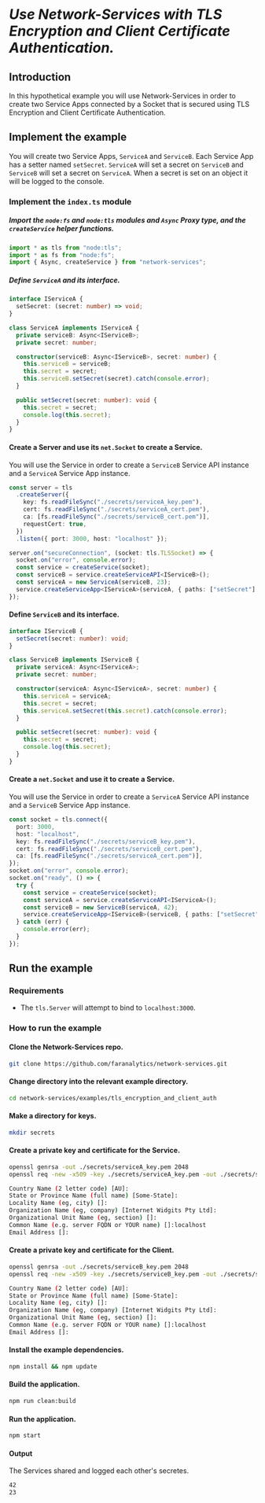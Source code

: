 # _Use Network-Services with TLS Encryption and Client Certificate Authentication._

## Introduction

In this hypothetical example you will use Network-Services in order to create two Service Apps connected by a Socket that is secured using TLS Encryption and Client Certificate Authentication.

## Implement the example

You will create two Service Apps, `ServiceA` and `ServiceB`. Each Service App has a setter named `setSecret`. `ServiceA` will set a secret on `ServiceB` and `ServiceB` will set a secret on `ServiceA`. When a secret is set on an object it will be logged to the console.

### Implement the `index.ts` module

##### Import the `node:fs` and `node:tls` modules and `Async` Proxy type, and the `createService` helper functions.

```ts
import * as tls from "node:tls";
import * as fs from "node:fs";
import { Async, createService } from "network-services";
```

##### Define `ServiceA` and its interface.

```ts
interface IServiceA {
  setSecret: (secret: number) => void;
}

class ServiceA implements IServiceA {
  private serviceB: Async<IServiceB>;
  private secret: number;

  constructor(serviceB: Async<IServiceB>, secret: number) {
    this.serviceB = serviceB;
    this.secret = secret;
    this.serviceB.setSecret(secret).catch(console.error);
  }

  public setSecret(secret: number): void {
    this.secret = secret;
    console.log(this.secret);
  }
}
```

#### Create a Server and use its `net.Socket` to create a Service.

You will use the Service in order to create a `ServiceB` Service API instance and a `ServiceA` Service App instance.

```ts
const server = tls
  .createServer({
    key: fs.readFileSync("./secrets/serviceA_key.pem"),
    cert: fs.readFileSync("./secrets/serviceA_cert.pem"),
    ca: [fs.readFileSync("./secrets/serviceB_cert.pem")],
    requestCert: true,
  })
  .listen({ port: 3000, host: "localhost" });

server.on("secureConnection", (socket: tls.TLSSocket) => {
  socket.on("error", console.error);
  const service = createService(socket);
  const serviceB = service.createServiceAPI<IServiceB>();
  const serviceA = new ServiceA(serviceB, 23);
  service.createServiceApp<IServiceA>(serviceA, { paths: ["setSecret"] });
});
```

#### Define `ServiceB` and its interface.

```ts
interface IServiceB {
  setSecret(secret: number): void;
}

class ServiceB implements IServiceB {
  private serviceA: Async<IServiceA>;
  private secret: number;

  constructor(serviceA: Async<IServiceA>, secret: number) {
    this.serviceA = serviceA;
    this.secret = secret;
    this.serviceA.setSecret(this.secret).catch(console.error);
  }

  public setSecret(secret: number): void {
    this.secret = secret;
    console.log(this.secret);
  }
}
```

#### Create a `net.Socket` and use it to create a Service.

You will use the Service in order to create a `ServiceA` Service API instance and a `ServiceB` Service App instance.

```ts
const socket = tls.connect({
  port: 3000,
  host: "localhost",
  key: fs.readFileSync("./secrets/serviceB_key.pem"),
  cert: fs.readFileSync("./secrets/serviceB_cert.pem"),
  ca: [fs.readFileSync("./secrets/serviceA_cert.pem")],
});
socket.on("error", console.error);
socket.on("ready", () => {
  try {
    const service = createService(socket);
    const serviceA = service.createServiceAPI<IServiceA>();
    const serviceB = new ServiceB(serviceA, 42);
    service.createServiceApp<IServiceB>(serviceB, { paths: ["setSecret"] });
  } catch (err) {
    console.error(err);
  }
});
```

## Run the example

### Requirements

- The `tls.Server` will attempt to bind to `localhost:3000`.

### How to run the example

#### Clone the Network-Services repo.

```bash
git clone https://github.com/faranalytics/network-services.git
```

#### Change directory into the relevant example directory.

```bash
cd network-services/examples/tls_encryption_and_client_auth
```

#### Make a directory for keys.

```bash
mkdir secrets
```

#### Create a private key and certificate for the Service.

```bash
openssl genrsa -out ./secrets/serviceA_key.pem 2048
openssl req -new -x509 -key ./secrets/serviceA_key.pem -out ./secrets/serviceA_cert.pem
```

```bash
Country Name (2 letter code) [AU]:
State or Province Name (full name) [Some-State]:
Locality Name (eg, city) []:
Organization Name (eg, company) [Internet Widgits Pty Ltd]:
Organizational Unit Name (eg, section) []:
Common Name (e.g. server FQDN or YOUR name) []:localhost
Email Address []:
```

#### Create a private key and certificate for the Client.

```bash
openssl genrsa -out ./secrets/serviceB_key.pem 2048
openssl req -new -x509 -key ./secrets/serviceB_key.pem -out ./secrets/serviceB_cert.pem
```

```bash
Country Name (2 letter code) [AU]:
State or Province Name (full name) [Some-State]:
Locality Name (eg, city) []:
Organization Name (eg, company) [Internet Widgits Pty Ltd]:
Organizational Unit Name (eg, section) []:
Common Name (e.g. server FQDN or YOUR name) []:localhost
Email Address []:
```

#### Install the example dependencies.

```bash
npm install && npm update
```

#### Build the application.

```bash
npm run clean:build
```

#### Run the application.

```bash
npm start
```

#### Output

The Services shared and logged each other's secretes.

```bash
42
23
```
